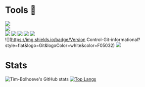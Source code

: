 # Tools 🔨
![](https://img.shields.io/badge/OS-Windows-informational?style=flat&logo=Windows&logoColor=white&color=0078D6)
<br>
![](https://img.shields.io/badge/Framework-Django-informational?style=flat&logo=Django&logoColor=white&color=092E20)
<br>
![](https://img.shields.io/badge/Language-Python-informational?style=flat&logo=Python&logoColor=white&color=3776AB)
![](https://img.shields.io/badge/Language-Javascript-informational?style=flat&logo=JavaScript&logoColor=white&color=F7DF1E)
![](https://img.shields.io/badge/Language-HTML-informational?style=flat&logo=HTML5&logoColor=white&color=E34F26)
![](https://img.shields.io/badge/Language-CSS/Bootstrap-informational?style=flat&logo=Bootstrap&logoColor=white&color=7952B3)
![](https://img.shields.io/badge/Language-Batch-informational?style=flat&logo=PowerShell&logoColor=white&color=FF0000)
<br>
![](https://img.shields.io/badge/Version Control-Git-informational?style=flat&logo=Git&logoColor=white&color=F05032)
![](https://img.shields.io/badge/Deployment-Heroku-informational?style=flat&logo=Heroku&logoColor=white&color=430098)


# Stats
![Tim-Bolhoeve's GitHub stats](https://github-readme-stats.vercel.app/api?username=Tim-Bolhoeve&show_icons=true&theme=radical)
[![Top Langs](https://github-readme-stats.vercel.app/api/top-langs/?username=TimBolhoeve-DBG&layout=compact&theme=radical)](https://github.com/TimBolhoeve-DBG/bestelapp)

